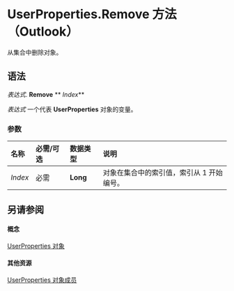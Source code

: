 
# UserProperties.Remove 方法 （Outlook）

从集合中删除对象。


## 语法

 _表达式_. **Remove** ** _Index_**

 _表达式_ 一个代表 **UserProperties** 对象的变量。


### 参数



|**名称**|**必需/可选**|**数据类型**|**说明**|
|:-----|:-----|:-----|:-----|
| _Index_|必需|**Long**|对象在集合中的索引值，索引从 1 开始编号。|

## 另请参阅


#### 概念


[UserProperties 对象](20b49c86-d74f-9bda-382c-559af278c148.md)
#### 其他资源


[UserProperties 对象成员](b71f8a0b-3951-cfb0-89f2-df8851f3993d.md)